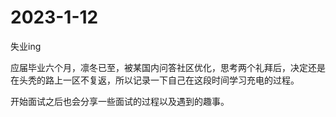 # 2023-1-12
失业ing

应届毕业六个月，凛冬已至，被某国内问答社区优化，思考两个礼拜后，决定还是在头秃的路上一区不复返，所以记录一下自己在这段时间学习充电的过程。

开始面试之后也会分享一些面试的过程以及遇到的趣事。
